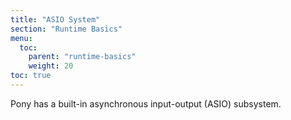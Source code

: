 ```yaml
---
title: "ASIO System"
section: "Runtime Basics"
menu:
  toc:
    parent: "runtime-basics"
    weight: 20
toc: true
---
```


Pony has a built-in asynchronous input-output (ASIO) subsystem.
